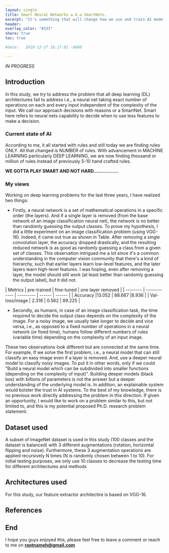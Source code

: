 ```yaml
---
layout: single
title: Smart Neural Networks a.k.a SmartNets.
excerpt: "It's something that will change how we use and train AI models."
header:
overlay_color: "#333"
share: true
toc: true

#date:   2019-12-27 16:17:01 -0600

---
```


*_IN PROGRESS_*
<script type="text/javascript" async
  src="https://cdnjs.cloudflare.com/ajax/libs/mathjax/2.7.1/MathJax.js?config=TeX-AMS-MML_HTMLorMML">
</script>

## Introduction
In this study, we try to address the problem that all deep learning (DL) architectures fail to address i.e., a neural net taking exact number of operations on each and every input independent of the complexity of the input. We call our approach decisions with reasons or a SmartNet. Smart here refers to neural nets capability to decide when to use less features to make a decision.

### Current state of AI
According to me, it all started with rules and still today we are finding rules ONLY. All that changed is NUMBER of rules. With advancement in MACHINE LEARNING particularly DEEP LEARNING, we are now finding thousand or million of rules instead of previously 5-10 hand crafted rules. 

**WE GOTTA PLAY SMART AND NOT HARD.................**

### My views 
Working on deep learning problems for the last three years, I have realized two things:

+ Firstly, a neural network is a set of mathematical operations in a specific order (the layers). And if a single layer is removed (from the base network of an image classification neural net), the network is no better than randomly guessing the output classes. To prove my hypothesis, I did a little experiment on an image classification problem (using VGG-16). Indeed, it came out true as shown in Table. After removing a single convolution layer, the accuracy dropped drastically, and the resulting reduced network is as good as randomly guessing a class from a given set of classes. This observation intrigued me a lot since it's a common understanding in the computer vision community that there's a kind of hierarchy, such that earlier layers learn low-level features, and the later layers learn high-level features. I was hoping, even after removing a layer, the model should still work (at least better than randomly guessing the output label), but it did not.

| Metrics   | pre-trained     | fine-tuned | one layer removed |
| -------- | ------------ | --------- | ------ | ------ |
| Accuracy |13.052 | 88.667      |8.936  |
| Val-loss/image  | 2.316 | 0.562  | 89.225 |


+ Secondly, as humans, in case of an image classification task, the time required to decide the output class depends on the complexity of the image. For a noisy image, we usually take longer to decide and vice versa, i.e., as opposed to a fixed number of operations in a neural network (or fixed time), humans follow different numbers of rules (variable time) depending on the complexity of an input image. 

These two observations look different but are connected at the same time. For example, If we solve the first problem, i.e., a neural model that can still classify an easy image even if a layer is removed. And, use a deeper neural model to classify noisy images. To put it in other words, only if we could "Build a neural model which can be subdivided into smaller functions (depending on the complexity of input)". Building deeper models (black box) with billions of parameters is not the answer but a deeper understanding of the underlying model is. In addition, an explainable system would bolster the trust in AI systems. To the best of my knowledge, there is no previous work directly addressing the problem in this direction. If given an opportunity, I would like to work on a problem similar to this, but not limited to, and this is my potential proposed Ph.D. research problem statement.



## Dataset used
A subset of ImageNet dataset is used in this study (100 classes and the dataset is balanced) with 3 different augmentations (rotation, horizontal flipping and noise). Furthermore, these 3 augmentation operations are applied recursively N times (N is randomly chosen between 1 to 10). For initial testing purposes, we only use 10 classes to decrease the testing time for different architectures and methods

## Architectures used
For this study, our feature extractor architectire is based on VGG-16. 

## References

## End
I hope you guys enjoyed this, please feel free to leave a comment or reach to me on **raotnameh@gmail.com**
